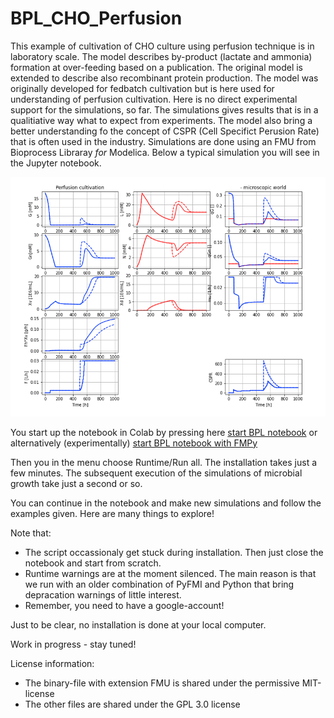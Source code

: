 # BPL_CHO_Perfusion

This example of cultivation of CHO culture using perfusion technique is in laboratory scale. The model describes by-product (lactate and ammonia) formation at over-feeding based on a publication. The original model is extended to describe also recombinant protein production. The model was originally developed for fedbatch cultivation but is here used for understanding of perfusion cultivation. Here is no direct experimental support for the simulations, so far. The simulations gives results that is in a qualitiative way what to expect from experiments. The model also bring a better understanding fo the concept of CSPR (Cell Specifict Perusion Rate) that is often used in the industry. Simulations are done using an FMU from Bioprocess Libraray *for* Modelica. Below a typical simulation you will see in the Jupyter notebook.

![](Fig_BPL_CHO_Perfusion.png)

You start up the notebook in Colab by pressing here
[start BPL notebook](https://colab.research.google.com/github/janpeter19/BPL_CHO_Perfusion/blob/main/BPL_CHO_Perfusion_colab.ipynb)
or alternatively (experimentally) 
[start BPL notebook with FMPy](https://colab.research.google.com/github/janpeter19/BPL_CHO_Perfusion/blob/main/Notes_BPL_CHO_Perfusion_cspr_opennloop_fmpy_colab.ipynb)

Then you in the menu choose Runtime/Run all. The installation takes just a few minutes. The subsequent execution of the simulations of microbial growth take just a second or so. 

You can continue in the notebook and make new simulations and follow the examples given. Here are many things to explore!

Note that:
* The script occassionaly get stuck during installation. Then just close the notebook and start from scratch.
* Runtime warnings are at the moment silenced. The main reason is that we run with an older combination of PyFMI and Python that bring depracation warnings of little interest. 
* Remember, you need to have a google-account!

Just to be clear, no installation is done at your local computer.

Work in progress - stay tuned!

License information:
* The binary-file with extension FMU is shared under the permissive MIT-license
* The other files are shared under the GPL 3.0 license

